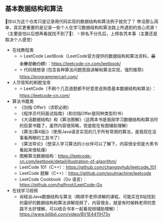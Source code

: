 ## 基本数据结构和算法

👀你以为这个仓库只是记录用代码实现的数据结构和算法例子就完了？
😎没那么简单，其实更重要的是记录一些个人在学习数据结构和算法路上所遇到的良心资源！（主要是怕以后想再看就找不到了🤦‍）
✨排名不分先后，上榜各凭本事（主要还是取决个人感觉）

- 在线教程类
  - ⭐ LeetCode LeetBook（LeetCode官方提供的数据结构和算法资料，~~最主要是能白嫖~~）：https://leetcode-cn.com/leetbook/
  - ⭐ 代码随想录 (包含各种算法问题思路讲解和算法实现，强烈推荐): https://programmercarl.com/
- 人尽皆知的刷题宝库
  - ⭐ LeetCode（不刷个几百道题都不好意思说熟悉基本数据结构和算法）：https://leetcode-cn.com/
- 算法书籍类
  - 《剑指 Offer》（求职必刷）
  - 《程序员代码面试指南》（和剑指Offer是同种类型的书）
  - 《大话数据结构》和《算法图解》（这两本书是我刚学习数据结构和算法时的启蒙书籍了，虽然内容很简略，但是胜在有图辅助理解）
  - 《算法(第4版)》（使用Java语言实现的几乎所有常用的算法，是我现在没事看两眼的工具书了）
  - 《算法导论》（想深入学习算法的小伙伴可以了解下，内容很全但是大黑书看起来很枯燥）
  - 图解算法数据结构：https://leetcode-cn.com/leetbook/detail/illustration-of-algorithm/
  - LeetCode 101（C++）：https://github.com/changgyhub/leetcode_101
  - LeetCode 题解（C++）：https://github.com/soulmachine/leetcode
  - LeetCode Cookbook（Go 语言）：https://github.com/halfrost/LeetCode-Go
- 在线学习视频
  - 尚硅谷Java数据结构与算法（韩顺平老师讲解的课程，可能实在B站找到的最好的数据结构和算法讲解视频了，内容很全，就是有时候韩老师的思路不太好理解，可以结合书本一起看视频辅助理解）：https://www.bilibili.com/video/BV1E4411H73v

